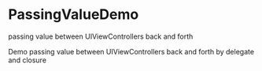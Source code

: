 # PassingValueDemo
passing value between UIViewControllers back and forth

Demo passing value between UIViewControllers back and forth by delegate and closure

